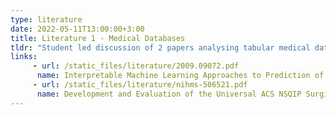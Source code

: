 ```yaml
---
type: literature
date: 2022-05-11T13:00:00+3:00
title: Literature 1 - Medical Databases
tldr: "Student led discussion of 2 papers analysing tabular medical database data"
links: 
     - url: /static_files/literature/2009.09072.pdf
      name: Interpretable Machine Learning Approaches to Prediction of Chronic Homelessness
     - url: /static_files/literature/nihms-506521.pdf
      name: Development and Evaluation of the Universal ACS NSQIP Surgical Risk Calculator: A Decision Aide and Informed Consent Tool for Patients and Surgeons
---
```

